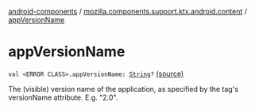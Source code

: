 [android-components](../index.md) / [mozilla.components.support.ktx.android.content](index.md) / [appVersionName](./app-version-name.md)

# appVersionName

`val <ERROR CLASS>.appVersionName: `[`String`](https://kotlinlang.org/api/latest/jvm/stdlib/kotlin/-string/index.html)`?` [(source)](https://github.com/mozilla-mobile/android-components/blob/master/components/support/ktx/src/main/java/mozilla/components/support/ktx/android/content/Context.kt#L33)

The (visible) version name of the application, as specified by the  tag's versionName
attribute. E.g. "2.0".

